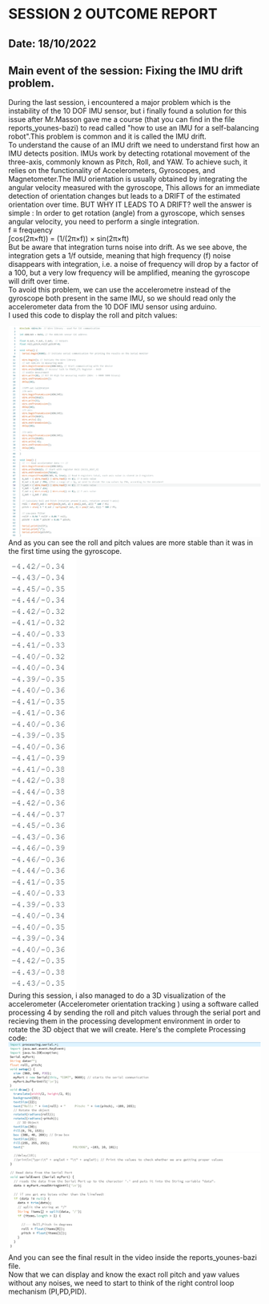 # SESSION 2 OUTCOME REPORT
## Date: 18/10/2022
## Main event of the session: Fixing the IMU drift problem. 
During the last session, i encountered a major problem which is the instability of the 10 DOF IMU sensor, but i finally found a solution for this issue after Mr.Masson gave me a course (that you can find in the file reports_younes-bazi) to read called "how to use an IMU for a self-balancing robot".This problem is common and it is called the IMU drift.  
To understand the cause of an IMU drift we need to understand first how an IMU detects position. IMUs work by detecting rotational movement of the three-axis, commonly known as Pitch, Roll, and YAW. To achieve such, it relies on the functionality of Accelerometers, Gyroscopes, and Magnetometer.The IMU orientation is usually obtained by integrating the angular velocity measured
 with the gyroscope, This allows for an immediate detection of orientation changes but leads to a DRIFT of the estimated orientation over time. BUT WHY IT LEADS TO A DRIFT? well the answer is simple : In order to get rotation (angle) from a gyroscope, which senses angular velocity, you need to perform a single integration.  
f ≡ frequency  
∫cos(2π×ft)) = (1/(2π×f)) × sin(2π×ft)  
But be aware that integration turns noise into drift. As we see above, the integration gets a 1/f outside, meaning that high frequency (f) noise disappears with integration, i.e. a noise of frequency will drop by a factor of a 100, but a very low frequency will be amplified, meaning the gyroscope will drift over time.  
To avoid this problem, we can use the accelerometre instead of the gyroscope both present in the same IMU, so we should read only the accelerometer data from the 10 DOF IMU sensor using arduino.  
I used this code to display the roll and pitch values:  
  
![](arduino%20code%201.png)
![](arduino%20code%202.png)  
And as you can see the roll and pitch values are more stable than it was in the first time using the gyroscope.  
![](roll%20and%20pitch%20values.png)  
During this session, i also managed to do a 3D visualization of the accelerometer (Accelerometer orientation tracking ) using a software called processing 4 by sending the roll and pitch values through the serial port and recieving them in the processing development environment in order to rotate the 3D object that we will create. Here's the complete Processing code:  
![](processing%201.png)  
![](processing%202.png)  
And you can see the final result in the video inside the reports_younes-bazi file.  
Now that we can display and know the exact roll pitch and yaw values without any noises, we need to start to think of the right control loop mechanism (PI,PD,PID).
